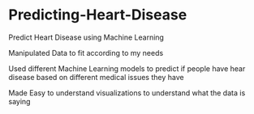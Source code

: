 # Predicting-Heart-Disease
Predict Heart Disease using Machine Learning

Manipulated Data to fit according to my needs

Used different Machine Learning models to predict if people have hear disease based on different medical issues they have

Made Easy to understand visualizations to understand what the data is saying
